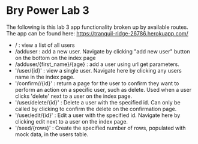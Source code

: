 # Bry Power Lab 3

 The following is this lab 3 app functionality broken up by available routes. 
 The app can be found here: https://tranquil-ridge-26786.herokuapp.com/

- / : view a list of all users
- /adduser : add a new user. Navigate by clicking "add new user" button on the bottom on the index page
- /adduser/{first_name}/{age} : add a user using url get parameters.
- '/user/{id}' : view a single user. Navigate here by clicking any users name in the index page.
- '/confirm/<action>/{id}' : return a page for the user to confirm they want to perform an action on a specific user, such as delete. Used when a user clicks 'delete' next to a user on the index page.
- '/user/delete/{id}' : Delete a user with the specified id. Can only be called by clicking to confirm the delete on the confirmation page.
- '/user/edit/{id}' : Edit a user with the specified id. Navigate here by clicking edit next to a user on the index page.
- '/seed/{rows}' : Create the specified number of rows, populated with mock data, in the users table.